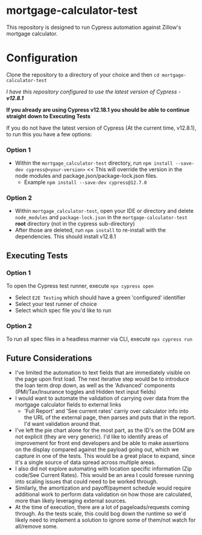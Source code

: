 # mortgage-calculator-test
This repository is designed to run Cypress automation against Zillow's mortgage calculator. 

# Configuration
Clone the repository to a directory of your choice and then `cd mortgage-calculator-test`

*I have this repository configured to use the latest version of Cypress - **v12.8.1***

**If you already are using Cypress v12.18.1 you should be able to continue straight down to Executing Tests**

If you do not have the latest version of Cypress (At the current time, v12.8.1), to run this you have a few options:

### Option 1
- Within the `mortgage_calculator-test` directory, run `npm install --save-dev cypress@<your-version>` << This will override the version in the node modules and package.json/package-lock.json files.
  - Example `npm install --save-dev cypress@12.7.0`
  
### Option 2
- Within `mortgage_calculator-test`, open your IDE or directory and delete `node_modules` and `package-lock.json` in the `mortgage-calculator-test` **root** directory (not in the cypress sub-directory)
- After those are deleted, run `npm install` to re-install with the dependencies. This should install v12.8.1

## Executing Tests
### Option 1
To open the Cypress test runner, execute `npx cypress open`
- Select `E2E Testing` which should have a green 'configured' identifier
- Select your test runner of choice
- Select which spec file you'd like to run

### Option 2
To run all spec files in a headless manner via CLI, execute `npx cypress run`

## Future Considerations
- I've limited the automation to text fields that are immediately visible on the page upon first load. The next iterative step would be to introduce the loan term drop down, as well as the 'Advanced' components (PMI/Tax/Insurance toggles and Hidden text input fields)
- I would want to automate the validation of carrying over data from the mortgage calculator fields to external links
  - 'Full Report' and 'See current rates' carriy over calculator info into the URL of the external page, then parses and puts that in the report. I'd want validation around that.
- I've left the pie chart alone for the most part, as the ID's on the DOM are not explicit (they are very generic). I'd like to identify areas of improvement for front end developers and be able to make assertions on the display compared against the payload going out, which we capture in one of the tests. This would be a great place to expand, since it's a single source of data spread across multiple areas.
- I also did not explore automating with location specific information (Zip code/See Current Rates). This would be an area I could foresee running into scaling issues that could need to be worked through. 
- Similarly, the amortization and payoff/payment schedule would require additional work to perform data validation on how those are calculated, more than likely leveraging external sources.
- At the time of execution, there are a lot of pageloads/requests coming through. As the tests scale, this could bog down the runtime so we'd likely need to implement a solution to ignore some of them/not watch for all/remove some.

